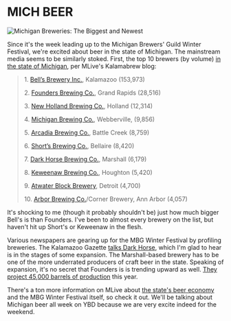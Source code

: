 MICH BEER
=========

![Michigan Breweries: The Biggest and Newest](http://www.yeastboundanddown.com/wp-content/uploads/2011/02/Mbeermap-150x150.jpg "Michigan Breweries: The Biggest and Newest")

Since it's the week leading up to the Michigan Brewers' Guild Winter Festival, we're excited about beer in the state of Michigan. The mainstream media seems to be similarly stoked. First, the top 10 brewers (by volume) [in the state of Michigan](http://www.mlive.com/kalamabrew/index.ssf/2011/02/michigans_top_10_beer_producer.html?utm_source=feedburner&utm_medium=feed&utm_campaign=Feed:+wmbr+(Business+Review+Western+Michigan+-+MLive.com)), per MLive's Kalamabrew blog:

> 1. [Bell’s Brewery Inc.](http://bellsbeer.com/), Kalamazoo (153,973)
> 
> 2. [Founders Brewing Co.](http://www.foundersbrewing.com/home.php), Grand Rapids (28,516)
> 
> 3. [New Holland Brewing Co.](http://www.newhollandbrew.com/), Holland (12,314)
> 
> 4. [Michigan Brewing Co.](http://www.michiganbrewing.com/), Webberville, (9,856)
> 
> 5. [Arcadia Brewing Co.](http://www.arcadiaales.com/), Battle Creek (8,759)
> 
> 6. [Short’s Brewing Co.](http://www.shortsbrewing.com/), Bellaire (8,420)
> 
> 7. [Dark Horse Brewing Co.](http://www.darkhorsebrewery.com/index-entrance.asp), Marshall (6,179)
> 
> 8. [Keweenaw Brewing Co.](http://www.keweenawbrewing.com/), Houghton (5,420)
> 
> 9. [Atwater Block Brewery](http://www.atwaterbeer.com/verification/), Detroit (4,700)
> 
> 10. [Arbor Brewing Co.](http://www.arborbrewing.com/)/Corner Brewery, Ann Arbor (4,057)

It's shocking to me (though it probably shouldn't be) just how much bigger Bell's is than Founders. I've been to almost every brewery on the list, but haven't hit up Short's or Keweenaw in the flesh.

Various newspapers are gearing up for the MBG Winter Festival by profiling breweries. The Kalamazoo Gazette [talks Dark Horse](http://www.mlive.com/news/kalamazoo/index.ssf/2011/02/post_110.html?utm_source=feedburner&utm_medium=feed&utm_campaign=Feed:+kalamabrew+(Kalamabrew+-+MLive.com+-+Kalamazoo+Gazette)&utm_content=Google+Feedfetcher), which I'm glad to hear is in the stages of some expansion. The Marshall-based brewery has to be one of the more underrated producers of craft beer in the state. Speaking of expansion, it's no secret that Founders is is trending upward as well. [They project 45,000 barrels of production](http://www.mlive.com/business/west-michigan/index.ssf/2011/02/founders_brewing_keeping_up_wi.html?utm_source=feedburner&utm_medium=feed&utm_campaign=Feed:+kalamabrew+(Kalamabrew+-+MLive.com+-+Kalamazoo+Gazette)&utm_content=Google+Feedfetcher) this year.

There's a ton more information on MLive about [the state's beer economy](http://www.mlive.com/business/index.ssf/2011/02/michigans_beer_boom_for_craft.html) and the MBG Winter Festival itself, so check it out. We'll be talking about Michigan beer all week on YBD because we are very excite indeed for the weekend.